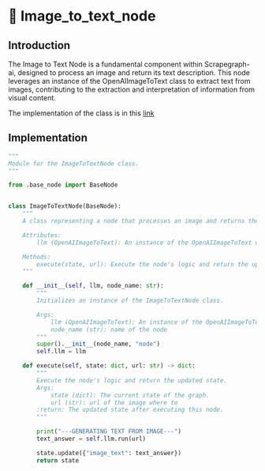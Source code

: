# 🚁 Image_to_text_node
## Introduction
The Image to Text Node is a fundamental component within Scrapegraph-ai, designed to process an image and return its text description. This node leverages an instance of the OpenAIImageToText class to extract text from images, contributing to the extraction and interpretation of information from visual content.

The implementation of the class is in this [link](https://github.com/VinciGit00/Scrapegraph-ai/blob/main/scrapegraphai/nodes/image_to_text_node.py)
## Implementation
```python
""" 
Module for the ImageToTextNode class.
"""

from .base_node import BaseNode


class ImageToTextNode(BaseNode):
    """
    A class representing a node that processes an image and returns the text description.

    Attributes:
        llm (OpenAIImageToText): An instance of the OpenAIImageToText class.

    Methods:
        execute(state, url): Execute the node's logic and return the updated state.
    """

    def __init__(self, llm, node_name: str):
        """
        Initializes an instance of the ImageToTextNode class.

        Args:
            llm (OpenAIImageToText): An instance of the OpenAIImageToText class.
            node_name (str): name of the node
        """
        super().__init__(node_name, "node")
        self.llm = llm

    def execute(self, state: dict, url: str) -> dict:
        """
        Execute the node's logic and return the updated state.
        Args:
            state (dict): The current state of the graph.
            url (str): url of the image where to 
        :return: The updated state after executing this node.
        """

        print("---GENERATING TEXT FROM IMAGE---")
        text_answer = self.llm.run(url)

        state.update({"image_text": text_answer})
        return state
```
